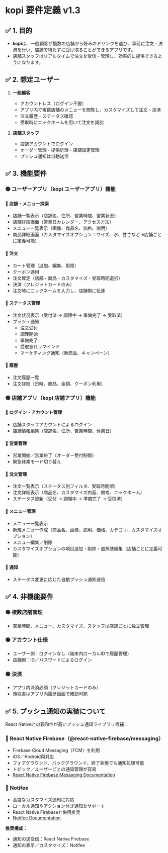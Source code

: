 # kopi 要件定義 v1.3

## ✅ 1. 目的
- **kopi**は、一般顧客が複数の店舗から好みのドリンクを選び、事前に注文・決済を行い、店舗で待たずに受け取ることができるアプリです。
- 店舗スタッフはリアルタイムで注文を受信・管理し、効率的に提供できるようになります。

## ✅ 2. 想定ユーザー
1. **一般顧客**
   - アカウントレス（ログイン不要）
   - アプリ内で複数店舗のメニューを閲覧し、カスタマイズして注文・決済
   - 注文履歴・ステータス確認
   - 受取時にニックネームを用いて注文を識別

2. **店舗スタッフ**
   - 店舗アカウントでログイン
   - オーダー管理・提供処理・店舗設定管理
   - プッシュ通知は自動送信

## ✅ 3. 機能要件

### 🟢 ユーザーアプリ（kopi ユーザーアプリ）機能

#### 🎯 店舗・メニュー探索
- 店舗一覧表示（店舗名、住所、営業時間、営業状況）
- 店舗詳細画面（営業日カレンダー、アクセス方法）
- メニュー一覧表示（画像、商品名、価格、説明）
- 商品詳細画面（カスタマイズオプション：サイズ、氷、甘さなど ※店舗ごとに定義可能）

#### 🎯 注文
- カート管理（追加、編集、削除）
- クーポン適用
- 注文確定（店舗・商品・カスタマイズ・受取時間選択）
- 決済（クレジットカードのみ）
- 注文時にニックネームを入力し、店舗側に伝達

#### 🎯 ステータス管理
- 注文状況表示（受付済 → 調理中 → 準備完了 → 受取済）
- プッシュ通知
  - 注文受付
  - 調理開始
  - 準備完了
  - 受取忘れリマインド
  - マーケティング通知（新商品、キャンペーン）

#### 🎯 履歴
- 注文履歴一覧
- 注文詳細（日時、商品、金額、クーポン利用）

### 🟢 店舗アプリ（kopi 店舗アプリ）機能

#### 🎯 ログイン・アカウント管理
- 店舗スタッフアカウントによるログイン
- 店舗情報編集（店舗名、住所、営業時間、休業日）

#### 🎯 営業管理
- 営業開始／営業終了（オーダー受付制御）
- 緊急休業モード切り替え

#### 🎯 注文管理
- 注文一覧表示（ステータス別フィルタ、受取時間順）
- 注文詳細表示（商品名、カスタマイズ内容、備考、ニックネーム）
- ステータス更新（受付 → 調理中 → 準備完了 → 受取済）

#### 🎯 メニュー管理
- メニュー一覧表示
- 新規メニュー作成（商品名、画像、説明、価格、カテゴリ、カスタマイズオプション）
- メニュー編集／削除
- カスタマイズオプションの項目追加・削除・選択肢編集（店舗ごとに定義可能）

#### 🎯 通知
- ステータス変更に応じた自動プッシュ通知送信

## ✅ 4. 非機能要件

### 🟢 複数店舗管理
- 営業時間、メニュー、カスタマイズ、スタッフは店舗ごとに独立管理

### 🟢 アカウント仕様
- ユーザー側：ログインなし（端末内ローカルIDで履歴管理）
- 店舗側：ID／パスワードによるログイン

### 🟢 決済
- アプリ内決済必須（クレジットカードのみ）
- 領収書はアプリ内履歴画面で確認可能

## ✅ 5. プッシュ通知の実装について

React Nativeとの親和性が高いプッシュ通知ライブラリ候補：

### 🔹 React Native Firebase（@react-native-firebase/messaging）
- Firebase Cloud Messaging（FCM）を利用
- iOS／Android両対応
- フォアグラウンド、バックグラウンド、終了状態でも通知処理可能
- トピック／ユーザーごとの通知管理が容易
- [React Native Firebase Messaging Documentation](https://rnfirebase.io/messaging/usage)

### 🔹 Notifee
- 高度なカスタマイズ通知に対応
- ローカル通知やアクション付き通知をサポート
- React Native Firebaseと併用推奨
- [Notifee Documentation](https://notifee.app/react-native/docs/overview)

**推奨構成：**
- 通知の送受信：React Native Firebase
- 通知の表示／カスタマイズ：Notifee
